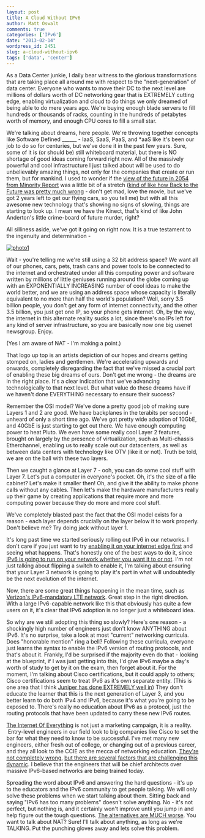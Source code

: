 ```yaml
---
layout: post
title: A Cloud Without IPv6
author: Matt Oswalt
comments: true
categories: ['IPv6']
date: "2013-02-14"
wordpress_id: 2451
slug: a-cloud-without-ipv6
tags: ['data', 'center']
---
```



As a Data Center junkie, I daily bear witness to the glorious transformations that are taking place all around me with respect to the "next-generation" of data center. Everyone who wants to move their DC to the next level are millions of dollars worth of DC networking gear that is EXTREMELY cutting edge, enabling virtualization and cloud to do things we only dreamed of being able to do mere years ago. We're buying enough blade servers to fill hundreds or thousands of racks, counting in the hundreds of petabytes worth of memory, and enough CPU cores to fill a small star.

We're talking about dreams, here people. We're throwing together concepts like Software Defined ______ - IaaS, SaaS, PaaS, and *aaS like it's been our job to do so for centuries, but we've done it in the past few years. Sure, some of it is (or should be) still whiteboard material, but there is NO shortage of good ideas coming forward right now. All of the massively powerful and cool infrastructure I just talked about will be used to do unbelievably amazing things, not only for the companies that create or run them, but for mankind. I used to wonder if the [view of the future in 2054 from Minority Report](http://io9.com/5920302/minority-report-really-did-predict-the-future) was a little bit of a stretch ([kind of like how Back to the Future was pretty much wrong](http://www.11points.com/Movies/11_Predictions_That_Back_to_the_Future_Part_II_Got_Wrong) - don't get mad, love the movie, but we've got 2 years left to get our flying cars, so you tell me) but with all this awesome new technology that's showing no signs of slowing, things are starting to look up. I mean we have the Kinect, that's kind of like John Anderton's little crime-board of future murder, right?

All silliness aside, we've got it going on right now. It is a true testament to the ingenuity and determination -

[![photo1](/assets/2013/02/photo1.png)](/assets/2013/02/photo1.png)

Wait - you're telling me we're still using a 32 bit address space? We want all of our phones, cars, pets, trash cans and power tools to be connected to the internet and orchestrated under all this computing power and software written by millions of little geniuses running around the globe coming up with an EXPONENTIALLY INCREASING number of cool ideas to make the world better, and we are using an address space whose capacity is literally equivalent to no more than half the world's population? Well, sorry 3.5 billion people, you don't get any form of internet connectivity, and the other 3.5 billion, you just get one IP, so your phone gets internet. Oh, by the way, the internet in this alternate reality sucks a lot, since there's no IPs left for any kind of server infrastructure, so you are basically now one big usenet newsgroup. Enjoy.

(Yes I am aware of NAT - I'm making a point.)

That logo up top is an artists depiction of our hopes and dreams getting stomped on, ladies and gentlemen. We're accelerating upwards and onwards, completely disregarding the fact that we've missed a crucial part of enabling these big dreams of ours. Don't get me wrong - the dreams are in the right place. It's a clear indication that we've advancing technologically to that next level. But what value do these dreams have if we haven't done EVERYTHING necessary to ensure their success?

Remember the OSI model? We've done a pretty good job of making sure Layers 1 and 2 are good. We have backplanes in the terabits per second - unheard of only a short time ago. We've got pretty wide adoption of 10GbE, and 40GbE is just starting to get out there. We have enough computing power to heat Pluto. We even have some really cool Layer 2 features, brought on largely by the presence of virtualization, such as Multi-chassis Etherchannel, enabling us to really scale out our datacenters, as well as between data centers with technology like OTV (like it or not). Truth be told, we are on the ball with these two layers.

Then we caught a glance at Layer 7 - ooh, you can do some cool stuff with Layer 7. Let's put a computer in everyone's pocket. Oh, it's the size of a file cabinet? Let's make it smaller then! Oh, and give it the ability to make phone calls without any cables. Then let's make the hardware manufacturers really up their game by creating applications that require more and more computing power because they do more and more cool stuff.

We've completely blasted past the fact that the OSI model exists for a reason - each layer depends crucially on the layer below it to work properly. Don't believe me? Try doing jack without layer 1.

It's long past time we started seriously rolling out IPv6 in our networks. I don't care if you just want to try [enabling it on your internet edge first](http://www.cisco.com/en/US/prod/collateral/iosswrel/ps6537/ps6553/ipv6_internet_edge_services_aag.pdf) and seeing what happens. That's honestly one of the best ways to do it, since [IPv6 is going to run on your network whether you want it to or not](http://packetpushers.net/ipv6-security-tips-whether-youre-deploying-it-or-not/). I'm not just talking about flipping a switch to enable it, I'm talking about ensuring that your Layer 3 network is going to play it's part in what will undoubtedly be the next evolution of the internet.

Now, there are some great things happening in the mean time, such as [Verizon's IPv6-mandatory LTE network](http://www.networkworld.com/news/2009/061009-verizon-lte-ipv6.html). Great step in the right direction. With a large IPv6-capable network like this that obviously has quite a few users on it, it's clear that IPv6 adoption is no longer just a whiteboard idea.

So why are we still adopting this thing so slowly? Here's one reason - a shockingly high number of engineers just don't know ANYTHING about IPv6. It's no surprise, take a look at most "current" networking curricula. Does "honorable mention" ring a bell? Following these curricula, everyone just learns the syntax to enable the IPv6 version of routing protocols, and that's about it. Frankly, I'd be surprised if the majority even do that - looking at the blueprint, if I was just getting into this, I'd give IPv6 maybe a day's worth of study to get by it on the exam, then forget about it. For the moment, I'm talking about Cisco certifications, but it could apply to others; Cisco certifications seem to treat IPv6 as it's own separate entity. (This is one area that I think [Juniper has done EXTREMELY well in](http://www.networkworld.com/community/blog/ipv6-certifications)) They don't educate the learner that this is the next generation of Layer 3, and you better learn to do both IPv4 and IPv6, because it's what you're going to be exposed to. There's really no education about IPv6 as a protocol, just the routing protocols that have been updated to carry these new IPv6 routes.

[The Internet Of Everything](http://blogs.cisco.com/news/the-internet-of-everything-has-begun/) is not just a marketing campaign, it is a reality.  Entry-level engineers in our field look to big companies like Cisco to set the bar for what they need to know to be successful. I've met many new engineers, either fresh out of college, or changing out of a previous career, and they all look to the CCIE as the mecca of networking education. [They're not completely wrong](http://blog.ioshints.info/2012/02/does-ccie-still-make-sense.html), [but there are several factors that are challenging this dynamic](http://packetpushers.net/network-interrupted/). I believe that the engineers that will be chief architects over massive IPv6-based networks are being trained today.

Spreading the word about IPv6 and answering the hard questions - it's up to the educators and the IPv6 community to get people talking. We will only solve these problems when we start talking about them. Sitting back and saying "IPv6 has too many problems" doesn't solve anything. No - it's not perfect, but nothing is, and it certainly won't improve until you jump in and help figure out the tough questions. [The alternatives are MUCH worse](http://www.networkworld.com/news/2010/060710-tech-argument-ipv6-nat.html). You want to talk about NAT? Sure! I'll talk about anything, as long as we're TALKING. Put the punching gloves away and lets solve this problem.
